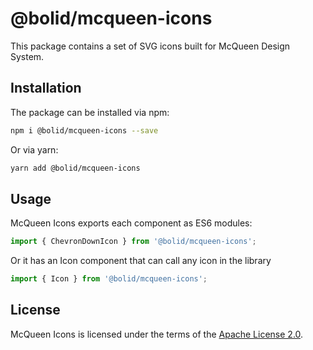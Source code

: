 # @bolid/mcqueen-icons

This package contains a set of SVG icons built for McQueen Design System.

## Installation

The package can be installed via npm:

```bash
npm i @bolid/mcqueen-icons --save
```

Or via yarn:

```bash
yarn add @bolid/mcqueen-icons
```

## Usage

McQueen Icons exports each component as ES6 modules:

```js
import { ChevronDownIcon } from '@bolid/mcqueen-icons';
```

Or it has an Icon component that can call any icon in the library

```js
import { Icon } from '@bolid/mcqueen-icons';
```

## License

McQueen Icons is licensed under the terms of the [Apache License 2.0](LICENSE).
